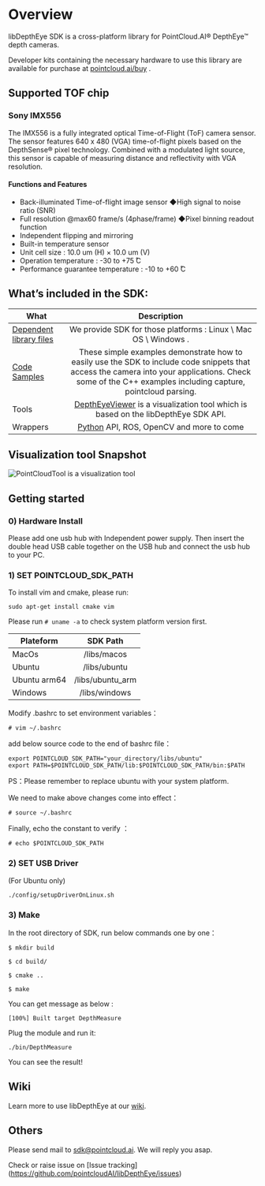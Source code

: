 # Overview

libDepthEye SDK  is a cross-platform library for PointCloud.AI® DepthEye™ depth cameras.

Developer kits containing the necessary hardware to use this library are available for purchase at 
[pointcloud.ai/buy](http://pointcloud.ai/buy) . 

## Supported TOF chip
### Sony IMX556
The IMX556 is a fully integrated optical Time-of-Flight (ToF) camera sensor. The sensor features 640 x 480 (VGA) time-of-flight pixels based on the DepthSense® pixel technology. Combined with a modulated light source, this sensor is capable of measuring distance and reflectivity with VGA resolution. 
#### Functions and Features
* Back-illuminated Time-of-flight image sensor ◆High signal to noise ratio (SNR)
* Full resolution @max60 frame/s (4phase/frame) ◆Pixel binning readout function
* Independent flipping and mirroring
* Built-in temperature sensor
* Unit cell size : 10.0 um (H) × 10.0 um (V)
* Operation temperature : -30 to +75  ̊C
* Performance guarantee temperature : -10 to +60  ̊C

## What’s included in the SDK:

|What | Description |  
|- | :-: | 
|[Dependent library files](https://github.com/pointcloudAI/libDepthEye/tree/master/libs) |We provide SDK for those platforms : Linux \ Mac OS \ Windows .|
|[Code Samples](https://github.com/pointcloudAI/libDepthEye/tree/master/examples) | These simple examples demonstrate how to easily use the SDK to include code snippets that access the camera into your applications. Check some of the C++ examples including capture, pointcloud parsing.
|Tools | [DepthEyeViewer](http://www.pointcloud.ai/doc/DepthEyeViewer_1.3.2_210807.exe.zip) is a visualization tool which is based on the libDepthEye SDK API. |
|Wrappers | [Python](https://github.com/pointcloudAI/libDepthEye/tree/master/wrappers/python) API, ROS, OpenCV and more to come |

## Visualization tool Snapshot

![PointCloudTool is a visualization tool ](https://raw.githubusercontent.com/pointcloudAI/libDepthEye/master/doc/image/snapshotMain.jpg) 


## Getting started


### 0) Hardware Install

Please add one usb hub with Independent power supply. Then insert the double head USB cable together on the USB hub and connect the usb hub to your PC.


### 1) SET POINTCLOUD_SDK_PATH

To install vim and cmake, please run:

`sudo apt-get install cmake vim `

Please run `# uname -a` to check system platform version first.

|Plateform | SDK Path |
|- | :-: | 
|MacOs |/libs/macos|
|Ubuntu | /libs/ubuntu|
|Ubuntu arm64 | /libs/ubuntu_arm|
|Windows | /libs/windows|

Modify .bashrc to set environment variables：

`# vim ~/.bashrc`

add below source code to the end of bashrc file：
```
export POINTCLOUD_SDK_PATH="your_directory/libs/ubuntu"
export PATH=$POINTCLOUD_SDK_PATH/lib:$POINTCLOUD_SDK_PATH/bin:$PATH
```

PS：Please remember to replace ubuntu with your system platform.

We need to make above changes come into effect：
 
`# source ~/.bashrc`

Finally, echo the constant to verify ：

`# echo $POINTCLOUD_SDK_PATH`

### 2) SET USB Driver
(For Ubuntu only)
```
./config/setupDriverOnLinux.sh
```

### 3) Make

In the root directory of SDK, run below commands one by one：

```
$ mkdir build

$ cd build/ 

$ cmake ..

$ make 
```

You can get message as below : 

`[100%] Built target DepthMeasure`

Plug the module and run it:

`./bin/DepthMeasure`

You can see the result!



## Wiki

Learn more to use libDepthEye at our [wiki](https://github.com/pointcloudAI/libDepthEye/wiki).

## Others

Please send mail to sdk@pointcloud.ai. We will reply you asap.

Check or raise issue on [Issue tracking] (https://github.com/pointcloudAI/libDepthEye/issues)
